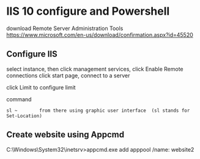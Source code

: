 # IIS 10 configure and Powershell

download  Remote Server Administration Tools
https://www.microsoft.com/en-us/download/confirmation.aspx?id=45520

## Configure IIS

select instance, then click management services, click Enable Remote connections
click start page, connect to a server

click Limit to configure limit

command

    sl ~        from there using graphic user interface  (sl stands for Set-Location)

## Create website using Appcmd

C:\Windows\System32\inetsrv>appcmd.exe add apppool /name: website2